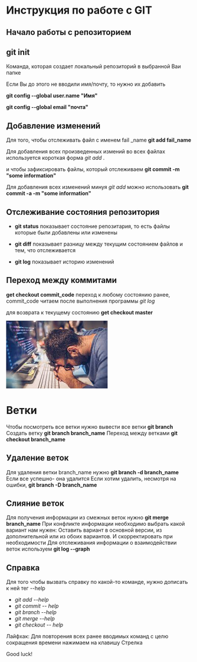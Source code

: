 # Инструкция по работе с GIT
## Начало работы с репозиторием

## **git init**

Команда, которая создает локальный репозиторий в выбранной Ваи папке

Если Вы до этого не вводили имя/почту, то нужно их добавить

**git config --global user.name "Имя"**

**git config --global email "почта"**

## Добавление изменений

Для того, чтобы отслеживать файл с именем fail _name
**git add fail_name**

Для добавления всех произведенных измений во всех файлах используется короткая форма *git add .*

и чтобы зафиксировать файлы, который отслеживаем
**git commit -m "some information"**

Для добавления всех изменений минуя *git add* можно использовать **git commit -a -m "some information"**

## Отслеживание состояния репозитория

* **git status**
показывает состояние репозитария, то есть файлы которые были добавлены или изменены

* **git diff**
показывает разницу между текущим состоянием файлов и тем, что отслеживается

* **git log**
показывает историю изменений

## Переход между коммитами

**get checkout commit_code**
переход к любому состоянию ранее,
commit_code читаем после выполнения программы *git log*

для возврата к текущему состоянию **get checkout master**

![](100.jpg)

# Ветки
Чтобы посмотреть все ветки нужно вывести все ветки **git branch**
Создать ветку **git branch branch_name**
Переход между ветками **git checkout branch_name**

## Удаление веток
Для удаления ветки branch_name нужно **git branch -d branch_name**
Если все успешно- она удалится
Если хотим удалить, несмотря на ошибки, **git branch -D branch_name**
## Слияние веток
Для получения информации из смежных веток нужно **git merge branch_name**
При конфликте информации необходимо выбрать какой вариант нам нужен: Оставить вариант в основной версии, из дополнительной или из обоих вариантов. И скорректировать при необходимости
Для отслеживания информации о взаимодействии веток используем **git log --graph**

## Справка
Для того чтобы вызвать справку по какой-то команде, нужно дописать к ней тег --help
* *git add --help*
* *git commit -- help*
* *git branch --help*
* *git merge --help*
* *git checkout -- help*

Лайфхак: Для повторения всех ранее вводимых команд с целю сокращения времени нажимаем на клавишу Стрелка

Good luck!